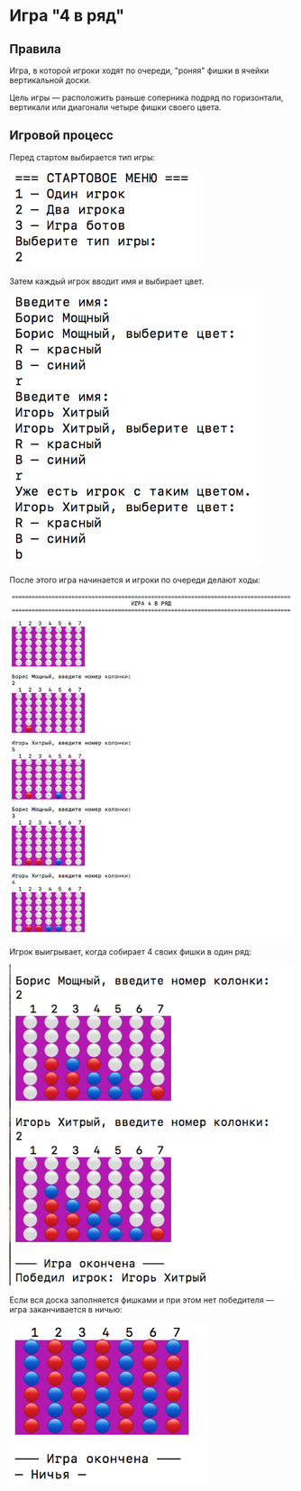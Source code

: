 # Игра "4 в ряд"

## Правила
Игра, в которой игроки ходят по очереди, "роняя" фишки в ячейки вертикальной доски. 

Цель игры — расположить раньше соперника подряд по горизонтали, вертикали или диагонали четыре фишки своего цвета.

## Игровой процесс
Перед стартом выбирается тип игры:

![Выбор типа игры](readme_sources/Starting_menu.png)

Затем каждый игрок вводит имя и выбирает цвет.

![Ввод имени и цвета игроков](readme_sources/Select_players_name.png)

После этого игра начинается и игроки по очереди делают ходы:

![Игра начаниется](readme_sources/Game_started.png)

Игрок выигрывает, когда собирает 4 своих фишки в один ряд:

![Игок победил](readme_sources/Game_finished_with_winner.png)

Если вся доска заполняется фишками и при этом нет победителя — игра заканчивается в ничью:

![Ничья](readme_sources/Game_finished_with_draw.png)

